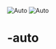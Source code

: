 ![Auto](https://img.shields.io/badge/AI_Auto-Enabled-brightgreen)
![Auto](https://img.shields.io/badge/AI_Auto-Enabled-brightgreen)
# -auto
